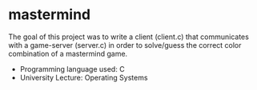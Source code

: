 # mastermind
The goal of this project was to write a client (client.c) that communicates with a game-server (server.c) in order to solve/guess the correct color combination of a mastermind game.
* Programming language used: C
* University Lecture: Operating Systems
